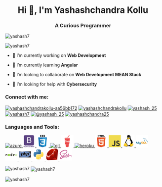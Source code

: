 <h1 align="center">Hi 👋, I'm Yashashchandra Kollu</h1>
<h3 align="center">A Curious Programmer</h3>

<p align="left"> <img src="https://komarev.com/ghpvc/?username=yashash7&label=Profile%20views&color=0e75b6&style=flat" alt="yashash7" /> </p>

<span align="left"> <img src="https://github-profile-trophy.vercel.app/?username=yashash7" alt="yashash7" /></a> </span>

- 🔭 I’m currently working on **Web Development**

- 🌱 I’m currently learning **Angular**

- 👯 I’m looking to collaborate on **Web Development MEAN Stack**

- 🤝 I’m looking for help with **Cybersecurity**

<h3 align="left">Connect with me:</h3>
<p align="left">
<a href="https://linkedin.com/in/yashashchandrakollu-aa56bb172" target="blank"><img align="center" src="https://raw.githubusercontent.com/rahuldkjain/github-profile-readme-generator/neutral-icons/src/images/icons/Social/linked-in-alt.svg" alt="yashashchandrakollu-aa56bb172" height="30" width="40" /></a>
<a href="https://kaggle.com/yashashchandrakollu" target="blank"><img align="center" src="https://raw.githubusercontent.com/rahuldkjain/github-profile-readme-generator/neutral-icons/src/images/icons/Social/kaggle.svg" alt="yashashchandrakollu" height="30" width="40" /></a>
<a href="https://www.codechef.com/users/yashash_25" target="blank"><img align="center" src="https://cdn.jsdelivr.net/npm/simple-icons@3.1.0/icons/codechef.svg" alt="yashash_25" height="30" width="40" /></a>
<a href="https://codeforces.com/profile/yashash7" target="blank"><img align="center" src="https://cdn.jsdelivr.net/npm/simple-icons@3.0.1/icons/codeforces.svg" alt="yashash7" height="30" width="40" /></a>
<a href="https://www.hackerearth.com/@yashash_25" target="blank"><img align="center" src="https://raw.githubusercontent.com/rahuldkjain/github-profile-readme-generator/neutral-icons/src/images/icons/Social/hackerearth.svg" alt="@yashash_25" height="30" width="40" /></a>
<a href="https://auth.geeksforgeeks.org/user/yashashchandra25" target="blank"><img align="center" src="https://raw.githubusercontent.com/rahuldkjain/github-profile-readme-generator/neutral-icons/src/images/icons/Social/geeks-for-geeks.svg" alt="yashashchandra25" height="30" width="40" /></a>
</p>

<h3 align="left">Languages and Tools:</h3>
<p align="left"> <a href="https://azure.microsoft.com/en-in/" target="_blank"> <img src="https://www.vectorlogo.zone/logos/microsoft_azure/microsoft_azure-icon.svg" alt="azure" width="40" height="40"/> </a> <a href="https://getbootstrap.com" target="_blank"> <img src="https://raw.githubusercontent.com/devicons/devicon/master/icons/bootstrap/bootstrap-plain-wordmark.svg" alt="bootstrap" width="40" height="40"/> </a> <a href="https://www.w3schools.com/css/" target="_blank"> <img src="https://raw.githubusercontent.com/devicons/devicon/master/icons/css3/css3-original-wordmark.svg" alt="css3" width="40" height="40"/> </a> <a href="https://git-scm.com/" target="_blank"> <img src="https://www.vectorlogo.zone/logos/git-scm/git-scm-icon.svg" alt="git" width="40" height="40"/> </a> <a href="https://gulpjs.com" target="_blank"> <img src="https://raw.githubusercontent.com/devicons/devicon/master/icons/gulp/gulp-plain.svg" alt="gulp" width="40" height="40"/> </a> <a href="https://heroku.com" target="_blank"> <img src="https://www.vectorlogo.zone/logos/heroku/heroku-icon.svg" alt="heroku" width="40" height="40"/> </a> <a href="https://www.w3.org/html/" target="_blank"> <img src="https://raw.githubusercontent.com/devicons/devicon/master/icons/html5/html5-original-wordmark.svg" alt="html5" width="40" height="40"/> </a> <a href="https://developer.mozilla.org/en-US/docs/Web/JavaScript" target="_blank"> <img src="https://raw.githubusercontent.com/devicons/devicon/master/icons/javascript/javascript-original.svg" alt="javascript" width="40" height="40"/> </a> <a href="https://www.linux.org/" target="_blank"> <img src="https://raw.githubusercontent.com/devicons/devicon/master/icons/linux/linux-original.svg" alt="linux" width="40" height="40"/> </a> <a href="https://www.mysql.com/" target="_blank"> <img src="https://raw.githubusercontent.com/devicons/devicon/master/icons/mysql/mysql-original-wordmark.svg" alt="mysql" width="40" height="40"/> </a> <a href="https://nodejs.org" target="_blank"> <img src="https://raw.githubusercontent.com/devicons/devicon/master/icons/nodejs/nodejs-original-wordmark.svg" alt="nodejs" width="40" height="40"/> </a> <a href="https://www.php.net" target="_blank"> <img src="https://raw.githubusercontent.com/devicons/devicon/master/icons/php/php-original.svg" alt="php" width="40" height="40"/> </a> <a href="https://www.python.org" target="_blank"> <img src="https://raw.githubusercontent.com/devicons/devicon/master/icons/python/python-original.svg" alt="python" width="40" height="40"/> </a> <a href="https://www.ruby-lang.org/en/" target="_blank"> <img src="https://raw.githubusercontent.com/devicons/devicon/master/icons/ruby/ruby-original.svg" alt="ruby" width="40" height="40"/> </a> <a href="https://sass-lang.com" target="_blank"> <img src="https://raw.githubusercontent.com/devicons/devicon/master/icons/sass/sass-original.svg" alt="sass" width="40" height="40"/> </a> </p>

<p><img align="left" src="https://github-readme-stats.vercel.app/api/top-langs?username=yashash7&show_icons=true&locale=en&layout=compact" alt="yashash7" /></p>

<p>&nbsp;<img align="center" src="https://github-readme-stats.vercel.app/api?username=yashash7&show_icons=true&locale=en" alt="yashash7" /></p>

<p><img align="center" src="https://github-readme-streak-stats.herokuapp.com/?user=yashash7&" alt="yashash7" /></p>
